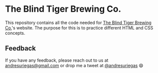 
# The Blind Tiger Brewing Co.

This repository contains all the code needed for [The Blind Tiger Brewing Co.](https://andresuriegas.github.io/blind_tiger/)'s website. The purpose for this is to practice different HTML and CSS concepts.


## Feedback

If you have any feedback, please reach out to us at andresuriegas@gmail.com or drop me a tweet at [@andresuriegas](https://twitter.com/andresuriegas) :smile: 

  